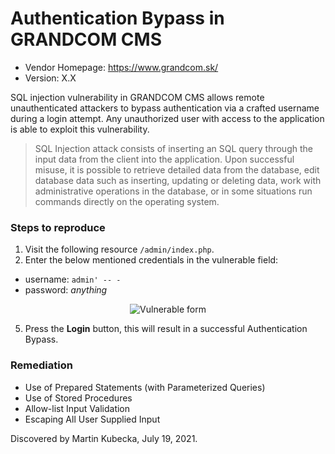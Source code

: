 # Authentication Bypass in GRANDCOM CMS 

- Vendor Homepage: https://www.grandcom.sk/
- Version: X.X

SQL injection vulnerability in GRANDCOM CMS allows remote unauthenticated attackers to bypass authentication via a crafted username during a login attempt. Any unauthorized user with access to the application is able to exploit this vulnerability.

> SQL Injection attack consists of inserting an SQL query through the input data from the client into the application. Upon successful misuse, it is possible to retrieve detailed data from the database, edit database data such as inserting, updating or deleting data, work with administrative operations in the database, or in some situations run commands directly on the operating system.

### Steps to reproduce

1. Visit the following resource `/admin/index.php`.
3. Enter the below mentioned credentials in the vulnerable field:
  - username: `admin' -- -`
  - password: _anything_

<p align="center">
<img src="https://github.com/martinkubecka/CVE-References/blob/main/images/grandcom/login_panel.png" alt="Vulnerable form">
</p>

5. Press the **Login** button, this will result in a successful Authentication Bypass.

### Remediation

- Use of Prepared Statements (with Parameterized Queries)
- Use of Stored Procedures
- Allow-list Input Validation
- Escaping All User Supplied Input


Discovered by Martin Kubecka, July 19, 2021.